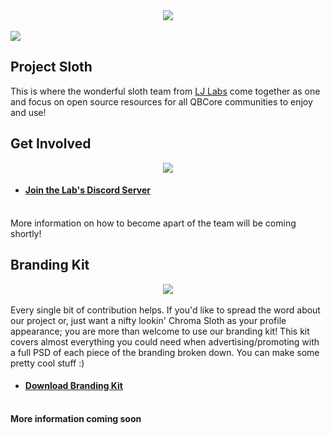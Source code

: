 <div align="middle">
    <img width="auto" src="https://user-images.githubusercontent.com/91661118/153519337-d2420512-72c6-473e-8013-55a83d30ddf0.png" />
</div>
<br>
<div align="left">
    <img width="auto" src="https://user-images.githubusercontent.com/91661118/153122057-e0da9bcc-f1c5-407a-9388-0999fc6e80c2.png"/>
</div>

## Project Sloth
This is where the wonderful sloth team from [LJ Labs](https://discord.gg/loljoshie) come together as one and focus on open source resources for all QBCore communities to enjoy and use!

## Get Involved
<div align="middle">
    <img width="auto" src="https://user-images.githubusercontent.com/91661118/153535636-14e854f4-6f97-4cde-a9b8-1004ca0e23b2.png"/>
</div>

* #### [Join the Lab's Discord Server](https://discord.gg/loljoshie)

<br>
More information on how to become apart of the team will be coming shortly!

## Branding Kit
<div align="middle">
    <img width="auto" src="https://user-images.githubusercontent.com/91661118/153536395-ce46cb2b-e6c2-48e4-b559-f391b86e9596.png"/>
</div>
<br>
Every single bit of contribution helps. If you'd like to spread the word about our project or, just want a nifty lookin' Chroma Sloth as your profile appearance; you are more than welcome to use our branding kit! This kit covers almost everything you could need when advertising/promoting with a full PSD of each piece of the branding broken down. You can make some pretty cool stuff :)

* #### [Download Branding Kit](https://drive.google.com/file/d/1_t96spkV0HEgUWDK9mVoKLkAMLaEs41V/view?usp=sharing)
<br>
<b>More information coming soon</b>
